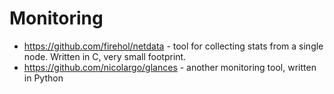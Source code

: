 # Monitoring

- https://github.com/firehol/netdata - tool for collecting stats from a single node. Written in C, very small footprint.
- https://github.com/nicolargo/glances - another monitoring tool, written in Python
